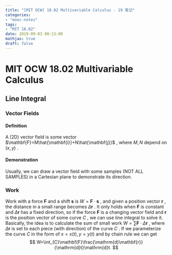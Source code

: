 ```yaml
---
title: "[MIT OCW] 18.02 Multivariable Calculus - 19 笔记"
categories:
- "mooc-notes"
tags:
- "MIT 18.02"
date: 2019-09-03 00:13:00
mathjax: true
draft: false
---
```

# MIT OCW 18.02 Multivariable Calculus
<!--more-->
<!--more-->
## Line Integral
### Vector Fields
#### Definition
A (2D) vector field is some vector $\mathbf{F}=M\hat{\mathbf{i}}+N\hat{\mathbf{j}}$ , where $M,N$ depend on $(x,y)$ .
#### Demonstration
Usually, we can draw a vector field with some samples (NOT ALL SAMPLES) in a Cartesian plane to demonstrate its direction.
### Work
Work with a force $\mathbf{F}$ and a shift $\mathbf{s}$ is $W=\mathbf{F}\cdot \mathbf{s}$ , and given a position vector $\mathbf{r}$ , the distance in a small range becomes $\Delta\mathbf{r}$ .
It only holds when $\mathbf{F}$ is constant and $\Delta\mathbf{r}$ has a fixed direction, so if the force $\mathbf{F}$ is a changing vector field and $\mathbf{r}$ is the position vector of some curve $C$ , we can use line integral to solve it.
Basically, the idea is to calculate the sum of small work $W=\sum \mathbf{F}\cdot\Delta\mathbf{r}$ , where $\Delta\mathbf{r}$ is set to each piece (with direction) of the curve $C$ .
If we parameterize the curve $C$ in the form of $x=x(t),y=y(t)$ and by chain rule we can get
$$
W=\int_{C}\mathbf{F}\frac{\mathrm{d}\mathbf{r}}{\mathrm{d}t}\mathrm{d}t.
$$
